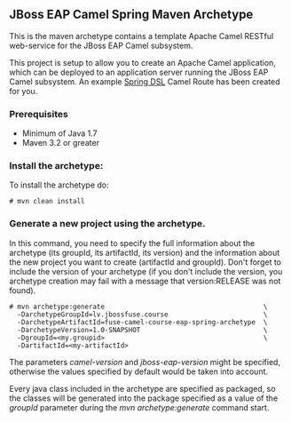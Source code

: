## JBoss EAP Camel Spring Maven Archetype

This is the maven archetype contains a template Apache Camel RESTful web-service for the JBoss EAP Camel subsystem. 

This project is setup to allow you to create an Apache Camel application, which can be deployed to an application server 
running the JBoss EAP Camel subsystem. An example [Spring DSL](src/main/resources/archetype-resources/src/main/webapp/META-INF/my-course-camel-context.xml)
Camel Route has been created for you.


### Prerequisites

* Minimum of Java 1.7
* Maven 3.2 or greater


### Install the archetype:

To install the archetype do:

```
# mvn clean install
```


### Generate a new project using the archetype. 

In this command, you need to specify the full information about the archetype (its groupId, its artifactId, its version) and 
the information about the new project you want to create (artifactId and groupId).  Don't forget to include the version of your 
archetype (if you don't include the version, you archetype creation may fail with a message that version:RELEASE was not found).

```
# mvn archetype:generate                                        \
  -DarchetypeGroupId=lv.jbossfuse.course                        \
  -DarchetypeArtifactId=fuse-camel-course-eap-spring-archetype  \
  -DarchetypeVersion=1.0-SNAPSHOT                               \
  -DgroupId=<my.groupid>                                        \
  -DartifactId=<my-artifactId>
```

The parameters *camel-version* and *jboss-eap-version* might be specified, otherwise the values specified by default would be taken
into account.

Every java class included in the archetype are specified as packaged, so the classes will be generated into the package specified 
as a value of the *groupId* parameter during the *mvn archetype:generate* command start.
